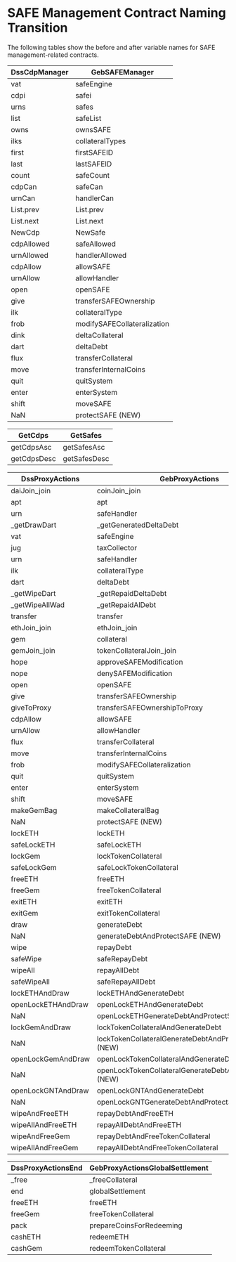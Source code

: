 # SAFE Management Contract Naming Transition

The following tables show the before and after variable names for SAFE management-related contracts.

| DssCdpManager | GebSAFEManager              |
| ------------- | --------------------------- |
| vat           | safeEngine                  |
| cdpi          | safei                       |
| urns          | safes                       |
| list          | safeList                    |
| owns          | ownsSAFE                    |
| ilks          | collateralTypes             |
| first         | firstSAFEID                 |
| last          | lastSAFEID                  |
| count         | safeCount                   |
| cdpCan        | safeCan                     |
| urnCan        | handlerCan                  |
| List.prev     | List.prev                   |
| List.next     | List.next                   |
| NewCdp        | NewSafe                     |
| cdpAllowed    | safeAllowed                 |
| urnAllowed    | handlerAllowed              |
| cdpAllow      | allowSAFE                   |
| urnAllow      | allowHandler                |
| open          | openSAFE                    |
| give          | transferSAFEOwnership       |
| ilk           | collateralType              |
| frob          | modifySAFECollateralization |
| dink          | deltaCollateral             |
| dart          | deltaDebt                   |
| flux          | transferCollateral          |
| move          | transferInternalCoins       |
| quit          | quitSystem                  |
| enter         | enterSystem                 |
| shift         | moveSAFE                    |
| NaN           | protectSAFE (NEW)           |

| GetCdps     | GetSafes     |
| ----------- | ------------ |
| getCdpsAsc  | getSafesAsc  |
| getCdpsDesc | getSafesDesc |

| DssProxyActions    | GebProxyActions                                         |
| ------------------ | ------------------------------------------------------- |
| daiJoin\_join      | coinJoin\_join                                          |
| apt                | apt                                                     |
| urn                | safeHandler                                             |
| \_getDrawDart      | \_getGeneratedDeltaDebt                                 |
| vat                | safeEngine                                              |
| jug                | taxCollector                                            |
| urn                | safeHandler                                             |
| ilk                | collateralType                                          |
| dart               | deltaDebt                                               |
| \_getWipeDart      | \_getRepaidDeltaDebt                                    |
| \_getWipeAllWad    | \_getRepaidAlDebt                                       |
| transfer           | transfer                                                |
| ethJoin\_join      | ethJoin\_join                                           |
| gem                | collateral                                              |
| gemJoin\_join      | tokenCollateralJoin\_join                               |
| hope               | approveSAFEModification                                 |
| nope               | denySAFEModification                                    |
| open               | openSAFE                                                |
| give               | transferSAFEOwnership                                   |
| giveToProxy        | transferSAFEOwnershipToProxy                            |
| cdpAllow           | allowSAFE                                               |
| urnAllow           | allowHandler                                            |
| flux               | transferCollateral                                      |
| move               | transferInternalCoins                                   |
| frob               | modifySAFECollateralization                             |
| quit               | quitSystem                                              |
| enter              | enterSystem                                             |
| shift              | moveSAFE                                                |
| makeGemBag         | makeCollateralBag                                       |
| NaN                | protectSAFE (NEW)                                       |
| lockETH            | lockETH                                                 |
| safeLockETH        | safeLockETH                                             |
| lockGem            | lockTokenCollateral                                     |
| safeLockGem        | safeLockTokenCollateral                                 |
| freeETH            | freeETH                                                 |
| freeGem            | freeTokenCollateral                                     |
| exitETH            | exitETH                                                 |
| exitGem            | exitTokenCollateral                                     |
| draw               | generateDebt                                            |
| NaN                | generateDebtAndProtectSAFE (NEW)                        |
| wipe               | repayDebt                                               |
| safeWipe           | safeRepayDebt                                           |
| wipeAll            | repayAllDebt                                            |
| safeWipeAll        | safeRepayAllDebt                                        |
| lockETHAndDraw     | lockETHAndGenerateDebt                                  |
| openLockETHAndDraw | openLockETHAndGenerateDebt                              |
| NaN                | openLockETHGenerateDebtAndProtectSAFE (NEW)             |
| lockGemAndDraw     | lockTokenCollateralAndGenerateDebt                      |
| NaN                | lockTokenCollateralGenerateDebtAndProtectSAFE (NEW)     |
| openLockGemAndDraw | openLockTokenCollateralAndGenerateDebt                  |
| NaN                | openLockTokenCollateralGenerateDebtAndProtectSAFE (NEW) |
| openLockGNTAndDraw | openLockGNTAndGenerateDebt                              |
| NaN                | openLockGNTGenerateDebtAndProtectSAFE (NEW)             |
| wipeAndFreeETH     | repayDebtAndFreeETH                                     |
| wipeAllAndFreeETH  | repayAllDebtAndFreeETH                                  |
| wipeAndFreeGem     | repayDebtAndFreeTokenCollateral                         |
| wipeAllAndFreeGem  | repayAllDebtAndFreeTokenCollateral                      |

| DssProxyActionsEnd | GebProxyActionsGlobalSettlement |
| ------------------ | ------------------------------- |
| \_free             | \_freeCollateral                |
| end                | globalSettlement                |
| freeETH            | freeETH                         |
| freeGem            | freeTokenCollateral             |
| pack               | prepareCoinsForRedeeming        |
| cashETH            | redeemETH                       |
| cashGem            | redeemTokenCollateral           |
